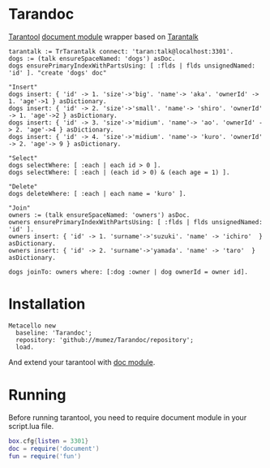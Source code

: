 # Tarandoc

[Tarantool](http://tarantool.io) [document module](https://github.com/tarantool/document) wrapper based on [Tarantalk](https://github.com/mumez/Tarantalk)

```smalltalk
tarantalk := TrTarantalk connect: 'taran:talk@localhost:3301'.
dogs := (talk ensureSpaceNamed: 'dogs') asDoc.
dogs ensurePrimaryIndexWithPartsUsing: [ :flds | flds unsignedNamed: 'id' ]. "create 'dogs' doc"
	
"Insert"
dogs insert: { 'id' -> 1. 'size'->'big'. 'name'-> 'aka'. 'ownerId' -> 1. 'age'->1 } asDictionary.
dogs insert: { 'id' -> 2. 'size'->'small'. 'name'-> 'shiro'. 'ownerId' -> 1. 'age'->2 } asDictionary.
dogs insert: { 'id' -> 3. 'size'->'midium'. 'name'-> 'ao'. 'ownerId' -> 2. 'age'->4 } asDictionary.
dogs insert: { 'id' -> 4. 'size'->'midium'. 'name'-> 'kuro'. 'ownerId' -> 2. 'age'-> 9 } asDictionary.

"Select"
dogs selectWhere: [ :each | each id > 0 ].
dogs selectWhere: [ :each | (each id > 0) & (each age = 1) ].

"Delete"
dogs deleteWhere: [ :each | each name = 'kuro' ].
	
"Join"
owners := (talk ensureSpaceNamed: 'owners') asDoc.
owners ensurePrimaryIndexWithPartsUsing: [ :flds | flds unsignedNamed: 'id' ].
owners insert: { 'id' -> 1. 'surname'->'suzuki'. 'name' -> 'ichiro'  } asDictionary.
owners insert: { 'id' -> 2. 'surname'->'yamada'. 'name' -> 'taro'  } asDictionary.

dogs joinTo: owners where: [:dog :owner | dog ownerId = owner id].

```

# Installation
```smalltalk
Metacello new
  baseline: 'Tarandoc';
  repository: 'github://mumez/Tarandoc/repository';
  load.
```

And extend your tarantool with [doc module](https://github.com/tarantool/document).

# Running
Before running tarantool, you need to require document module in your script.lua file.

```lua
box.cfg{listen = 3301}
doc = require('document')
fun = require('fun')
```
